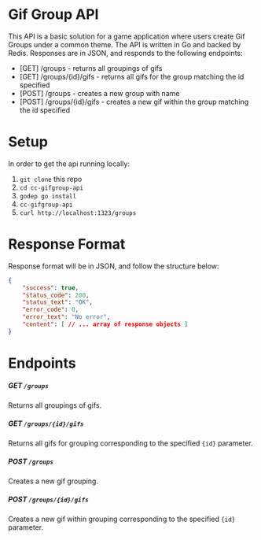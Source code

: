 # Gif Group API

This API is a basic solution for a game application where users create Gif Groups under a common theme. The API is written in Go and backed by Redis.
Responses are in JSON, and responds to the following endpoints:

- [GET] /groups - returns all groupings of gifs
- [GET] /groups/{id}/gifs - returns all gifs for the group matching the id specified
- [POST] /groups - creates a new group with name
- [POST] /groups/{id}/gifs - creates a new gif within the group matching the id specified

# Setup
In order to get the api running locally:

 1. `git clone` this repo
 2. `cd cc-gifgroup-api`
 3. `godep go install`
 4. `cc-gifgroup-api`
 5. `curl http://localhost:1323/groups`

# Response Format
Response format will be in JSON, and follow the structure below:
```json
{
    "success": true,
    "status_code": 200,
    "status_text": "OK",
    "error_code": 0,
    "error_text": "No error",
    "content": [ // ... array of response objects ]
}
```
# Endpoints

##### GET `/groups`
Returns all groupings of gifs.

##### GET `/groups/{id}/gifs`
Returns all gifs for grouping corresponding to the specified `{id}` parameter.

##### POST `/groups`
Creates a new gif grouping.

##### POST `/groups/{id}/gifs`
Creates a new gif within grouping corresponding to the specified `{id}` parameter.
